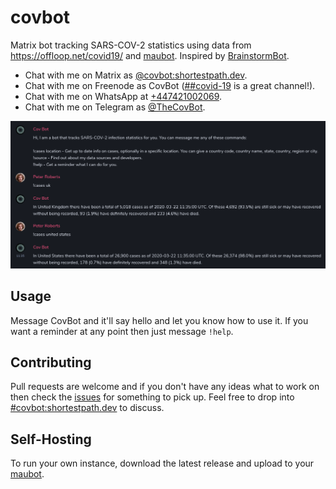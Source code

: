 # covbot

Matrix bot tracking SARS-COV-2 statistics using data from https://offloop.net/covid19/ and [maubot](https://maubot.xyz). Inspired by [BrainstormBot](https://twitter.com/BrainstormBot).

- Chat with me on Matrix as [@covbot:shortestpath.dev](https://matrix.to/#/@covbot:shortestpath.dev).
- Chat with me on Freenode as CovBot ([##covid-19](https://kiwiirc.com/client/irc.freenode.net/##covid-19) is a great channel!).
- Chat with me on WhatsApp at [+447421002069](https://wa.me/447421002069).
- Chat with me on Telegram as [@TheCovBot](https://t.me/TheCovBot).

![screenshot](screenshot.png "Asking @covbot:shortestpath.dev about cases in the US")

## Usage

Message CovBot and it'll say hello and let you know how to use it. If you want a reminder at any point then just message `!help`.

## Contributing

Pull requests are welcome and if you don't have any ideas what to work on then check the [issues](https://github.com/pwr22/covbot/issues) for something to pick up. Feel free to drop into [#covbot:shortestpath.dev](https://matrix.to/#/!awMILboqesCENShaME:shortestpath.dev?via=shortestpath.dev&via=matrix.org&via=thomcat.rocks) to discuss.

## Self-Hosting

To run your own instance, download the latest release and upload to your [maubot](https://maubot.xyz).
